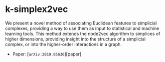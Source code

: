 # k-simplex2vec

We present a novel method of associating Euclidean features to simplicial complexes, providing a way to use them as input to statistical and machine learning tools. This method extends the node2vec algorithm to simplices of higher dimensions, providing insight into the structure of a simplicial complex, or into the higher-order interactions in a graph.

* Paper: [`arXiv:2010.05636`][paper]
 
